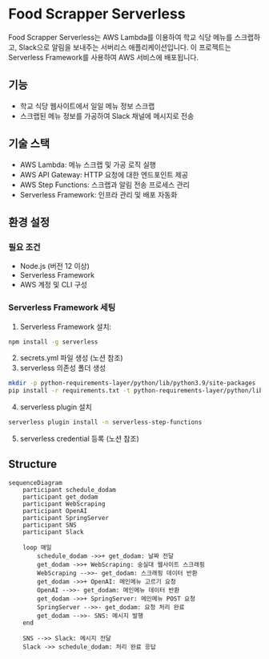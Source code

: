 # Food Scrapper Serverless

Food Scrapper Serverless는 AWS Lambda를 이용하여 학교 식당 메뉴를 스크랩하고, Slack으로 알림을 보내주는 서버리스 애플리케이션입니다. 이 프로젝트는 Serverless Framework를 사용하여 AWS 서비스에 배포됩니다.

## 기능

- 학교 식당 웹사이트에서 일일 메뉴 정보 스크랩
- 스크랩된 메뉴 정보를 가공하여 Slack 채널에 메시지로 전송

## 기술 스택

- AWS Lambda: 메뉴 스크랩 및 가공 로직 실행
- AWS API Gateway: HTTP 요청에 대한 엔드포인트 제공
- AWS Step Functions: 스크랩과 알림 전송 프로세스 관리
- Serverless Framework: 인프라 관리 및 배포 자동화

## 환경 설정

### 필요 조건

- Node.js (버전 12 이상)
- Serverless Framework
- AWS 계정 및 CLI 구성

### Serverless Framework 세팅

1. Serverless Framework 설치:

```bash
npm install -g serverless
```

2. secrets.yml 파일 생성 (노션 참조)
3. serverless 의존성 폴더 생성
```bash
mkdir -p python-requirements-layer/python/lib/python3.9/site-packages
pip install -r requirements.txt -t python-requirements-layer/python/lib/python3.9/site-packages
```
4. serverless plugin 설치
```bash
serverless plugin install -n serverless-step-functions
```
5. serverless credential 등록 (노션 참조)


## Structure

```mermaid
sequenceDiagram
    participant schedule_dodam
    participant get_dodam
    participant WebScraping
    participant OpenAI
    participant SpringServer
    participant SNS
    participant Slack

    loop 매일
        schedule_dodam ->>+ get_dodam: 날짜 전달
        get_dodam ->>+ WebScraping: 숭실대 웹사이트 스크래핑
        WebScraping -->>- get_dodam: 스크래핑 데이터 반환
        get_dodam ->>+ OpenAI: 메인메뉴 고르기 요청
        OpenAI -->>- get_dodam: 메인메뉴 데이터 반환
        get_dodam ->>+ SpringServer: 메인메뉴 POST 요청
        SpringServer -->>- get_dodam: 요청 처리 완료
        get_dodam -->>- SNS: 메시지 발행
    end

    SNS -->> Slack: 메시지 전달
    Slack ->> schedule_dodam: 처리 완료 응답
```

